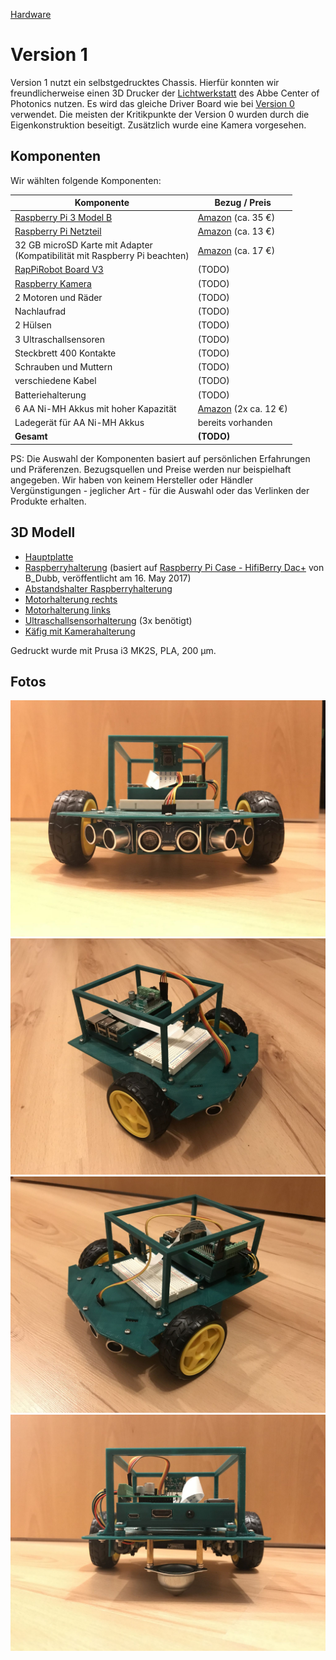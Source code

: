 [Hardware](..)

# Version 1

Version 1 nutzt ein selbstgedrucktes Chassis. Hierfür konnten wir freundlicherweise einen 3D Drucker der [Lichtwerkstatt](http://www.acp.uni-jena.de/lichtwerkstatt.html) des Abbe Center of Photonics nutzen. Es wird das gleiche Driver Board wie bei [Version 0](../version0/) verwendet. Die meisten der Kritikpunkte der Version 0 wurden durch die Eigenkonstruktion beseitigt. Zusätzlich wurde eine Kamera vorgesehen.

## Komponenten

Wir wählten folgende Komponenten:

Komponente | Bezug / Preis
-----------|------------
[Raspberry Pi 3 Model B](https://www.raspberrypi.org/products/raspberry-pi-3-model-b/) | [Amazon](https://www.amazon.de/gp/product/B01CD5VC92/) (ca. 35 €)
[Raspberry Pi Netzteil](https://www.raspberrypi.org/products/raspberry-pi-universal-power-supply/) | [Amazon](https://www.amazon.de/Raspberry-Offizielles-Pi-Netzteil-schwarz/dp/B01DP8O5A4/) (ca. 13 €)
32 GB microSD Karte mit Adapter<br/>(Kompatibilität mit Raspberry Pi beachten) | [Amazon](https://www.amazon.de/gp/product/B073JWXGNT/) (ca. 17 €)
[RapPiRobot Board V3](https://www.monkmakes.com/rrb3/) | (TODO)
[Raspberry Kamera](https://www.raspberrypi.org/products/camera-module-v2/) | (TODO)
2 Motoren und Räder | (TODO)
Nachlaufrad | (TODO)
2 Hülsen | (TODO)
3 Ultraschallsensoren | (TODO)
Steckbrett 400 Kontakte | (TODO)
Schrauben und Muttern | (TODO)
verschiedene Kabel | (TODO)
Batteriehalterung | (TODO)
6 AA Ni-MH Akkus mit hoher Kapazität | [Amazon](https://www.amazon.de/gp/product/B00JVV8HRW/) (2x ca. 12 €)
Ladegerät für AA Ni-MH Akkus | bereits vorhanden
**Gesamt** | **(TODO)**

PS: Die Auswahl der Komponenten basiert auf persönlichen Erfahrungen und Präferenzen. Bezugsquellen und Preise werden nur beispielhaft angegeben. Wir haben von keinem Hersteller oder Händler Vergünstigungen - jeglicher Art - für die Auswahl oder das Verlinken der Produkte erhalten.

## 3D Modell

* [Hauptplatte](3d_model/SR1%20Base%20Plate%20Rev%203.stl)
* [Raspberryhalterung](3d_model/SR1%20Raspberry%20Socket%20Rev%203.stl) (basiert auf [Raspberry Pi Case - HifiBerry Dac+](https://www.thingiverse.com/thing:2325301) von B_Dubb, veröffentlicht am 16. May 2017)
* [Abstandshalter Raspberryhalterung](3d_model/SR1%20Raspberry%20Socket%20Spacers%20Rev%201.stl)
* [Motorhalterung rechts](3d_model/SR1%20Motor%20Bracket%20R%20Rev%204.stl)
* [Motorhalterung links](3d_model/SR1%20Motor%20Bracket%20L%20Rev%204.stl)
* [Ultraschallsensorhalterung](3d_model/SR1%20Sonar%20Bracket%20Rev%202.stl) (3x benötigt)
* [Käfig mit Kamerahalterung](3d_model/SR1%20Cage%20Rev%200.stl)

Gedruckt wurde mit Prusa i3 MK2S, PLA, 200 µm.

## Fotos

![vorn](images/v1_12.jpg)
![rechts](images/v1_top1.jpg)
![links](images/v1_top11.jpg)
![hinten](images/v1_6.jpg)

